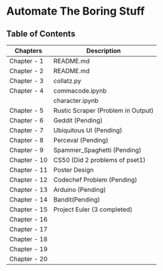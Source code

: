 # **Automate The Boring Stuff**



## Table of Contents
| Chapters | Description |
| --- | --- |
| Chapter - 1 | README.md |
| Chapter - 2 | README.md |
| Chapter - 3 | collatz.py |
| Chapter - 4 | commacode.ipynb |
              | character.ipynb |
| Chapter - 5 | Rustic Scraper (Problem in Output) |
| Chapter - 6 | Geddit (Pending) | 
| Chapter - 7 | Ubiquitous  UI (Pending) | 
| Chapter - 8 | Perceval (Pending) |
| Chapter - 9 | Spammer_Spaghetti (Pending) |
| Chapter - 10 | CS50 (Did 2 problems of pset1) |
| Chapter - 11 | Poster Design |
| Chapter - 12 | Codechef Problem (Pending) |
| Chapter - 13 | Arduino (Pending) |
| Chapter - 14 | Bandit(Pending) |
| Chapter - 15 | Project Euler (3 completed) |
| Chapter - 16 |
| Chapter - 17 |
| Chapter - 18 |
| Chapter - 19 |
| Chapter - 20 |

